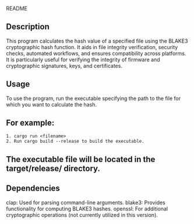 README 

## Description
This program calculates the hash value of a specified file using the BLAKE3 cryptographic hash function. It aids in file integrity verification, security checks, automated workflows, and ensures compatibility across platforms. It is particularly useful for verifying the integrity of firmware and cryptographic signatures, keys, and certificates.

## Usage
To use the program, run the executable specifying the path to the file for which you want to calculate the hash.

 ## For example: 
    1. cargo run <filename>
    2. Run cargo build --release to build the executable.


## The executable file will be located in the target/release/ directory.

## Dependencies
clap: Used for parsing command-line arguments.
blake3: Provides functionality for computing BLAKE3 hashes.
openssl: For additional cryptographic operations (not currently utilized in this version).
